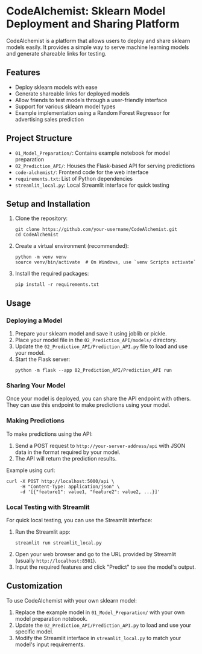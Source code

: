 # CodeAlchemist: Sklearn Model Deployment and Sharing Platform

CodeAlchemist is a platform that allows users to deploy and share sklearn models easily. It provides a simple way to serve machine learning models and generate shareable links for testing.

## Features

- Deploy sklearn models with ease
- Generate shareable links for deployed models
- Allow friends to test models through a user-friendly interface
- Support for various sklearn model types
- Example implementation using a Random Forest Regressor for advertising sales prediction

## Project Structure

- `01_Model_Preparation/`: Contains example notebook for model preparation
- `02_Prediction_API/`: Houses the Flask-based API for serving predictions
- `code-alchemist/`: Frontend code for the web interface
- `requirements.txt`: List of Python dependencies
- `streamlit_local.py`: Local Streamlit interface for quick testing

## Setup and Installation

1. Clone the repository:
   ```
   git clone https://github.com/your-username/CodeAlchemist.git
   cd CodeAlchemist
   ```

2. Create a virtual environment (recommended):
   ```
   python -m venv venv
   source venv/bin/activate  # On Windows, use `venv Scripts activate`
   ```

3. Install the required packages:
   ```
   pip install -r requirements.txt
   ```

## Usage

### Deploying a Model

1. Prepare your sklearn model and save it using joblib or pickle.
2. Place your model file in the `02_Prediction_API/models/` directory.
3. Update the `02_Prediction_API/Prediction_API.py` file to load and use your model.
4. Start the Flask server:
   ```
   python -m flask --app 02_Prediction_API/Prediction_API run
   ```

### Sharing Your Model

Once your model is deployed, you can share the API endpoint with others. They can use this endpoint to make predictions using your model.

### Making Predictions

To make predictions using the API:

1. Send a POST request to `http://your-server-address/api` with JSON data in the format required by your model.
2. The API will return the prediction results.

Example using curl:
```
curl -X POST http://localhost:5000/api \
     -H "Content-Type: application/json" \
     -d '[{"feature1": value1, "feature2": value2, ...}]'
```

### Local Testing with Streamlit

For quick local testing, you can use the Streamlit interface:

1. Run the Streamlit app:
   ```
   streamlit run streamlit_local.py
   ```
2. Open your web browser and go to the URL provided by Streamlit (usually `http://localhost:8501`).
3. Input the required features and click "Predict" to see the model's output.

## Customization

To use CodeAlchemist with your own sklearn model:

1. Replace the example model in `01_Model_Preparation/` with your own model preparation notebook.
2. Update the `02_Prediction_API/Prediction_API.py` to load and use your specific model.
3. Modify the Streamlit interface in `streamlit_local.py` to match your model's input requirements.


